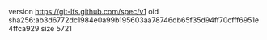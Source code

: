 version https://git-lfs.github.com/spec/v1
oid sha256:ab3d6772dc1984e0a99b195603aa78746db65f35d94ff70cfff6951e4ffca929
size 5721
